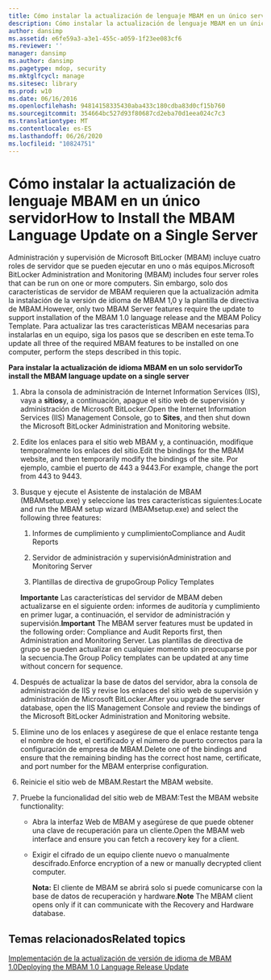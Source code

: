 ```yaml
---
title: Cómo instalar la actualización de lenguaje MBAM en un único servidor
description: Cómo instalar la actualización de lenguaje MBAM en un único servidor
author: dansimp
ms.assetid: e6fe59a3-a3e1-455c-a059-1f23ee083cf6
ms.reviewer: ''
manager: dansimp
ms.author: dansimp
ms.pagetype: mdop, security
ms.mktglfcycl: manage
ms.sitesec: library
ms.prod: w10
ms.date: 06/16/2016
ms.openlocfilehash: 94814158335430aba433c180cdba83d0cf15b760
ms.sourcegitcommit: 354664bc527d93f80687cd2eba70d1eea024c7c3
ms.translationtype: MT
ms.contentlocale: es-ES
ms.lasthandoff: 06/26/2020
ms.locfileid: "10824751"
---
```

# <span data-ttu-id="2c66d-103">Cómo instalar la actualización de lenguaje MBAM en un único servidor</span><span class="sxs-lookup"><span data-stu-id="2c66d-103">How to Install the MBAM Language Update on a Single Server</span></span>


<span data-ttu-id="2c66d-104">Administración y supervisión de Microsoft BitLocker (MBAM) incluye cuatro roles de servidor que se pueden ejecutar en uno o más equipos.</span><span class="sxs-lookup"><span data-stu-id="2c66d-104">Microsoft BitLocker Administration and Monitoring (MBAM) includes four server roles that can be run on one or more computers.</span></span> <span data-ttu-id="2c66d-105">Sin embargo, solo dos características de servidor de MBAM requieren que la actualización admita la instalación de la versión de idioma de MBAM 1,0 y la plantilla de directiva de MBAM.</span><span class="sxs-lookup"><span data-stu-id="2c66d-105">However, only two MBAM Server features require the update to support installation of the MBAM 1.0 language release and the MBAM Policy Template.</span></span> <span data-ttu-id="2c66d-106">Para actualizar las tres características MBAM necesarias para instalarlas en un equipo, siga los pasos que se describen en este tema.</span><span class="sxs-lookup"><span data-stu-id="2c66d-106">To update all three of the required MBAM features to be installed on one computer, perform the steps described in this topic.</span></span>

**<span data-ttu-id="2c66d-107">Para instalar la actualización de idioma MBAM en un solo servidor</span><span class="sxs-lookup"><span data-stu-id="2c66d-107">To install the MBAM language update on a single server</span></span>**

1.  <span data-ttu-id="2c66d-108">Abra la consola de administración de Internet Information Services (IIS), vaya a **sitios**y, a continuación, apague el sitio web de supervisión y administración de Microsoft BitLocker.</span><span class="sxs-lookup"><span data-stu-id="2c66d-108">Open the Internet Information Services (IIS) Management Console, go to **Sites**, and then shut down the Microsoft BitLocker Administration and Monitoring website.</span></span>

2.  <span data-ttu-id="2c66d-109">Edite los enlaces para el sitio web MBAM y, a continuación, modifique temporalmente los enlaces del sitio.</span><span class="sxs-lookup"><span data-stu-id="2c66d-109">Edit the bindings for the MBAM website, and then temporarily modify the bindings of the site.</span></span> <span data-ttu-id="2c66d-110">Por ejemplo, cambie el puerto de 443 a 9443.</span><span class="sxs-lookup"><span data-stu-id="2c66d-110">For example, change the port from 443 to 9443.</span></span>

3.  <span data-ttu-id="2c66d-111">Busque y ejecute el Asistente de instalación de MBAM (MBAMsetup.exe) y seleccione las tres características siguientes:</span><span class="sxs-lookup"><span data-stu-id="2c66d-111">Locate and run the MBAM setup wizard (MBAMsetup.exe) and select the following three features:</span></span>

    1.  <span data-ttu-id="2c66d-112">Informes de cumplimiento y cumplimiento</span><span class="sxs-lookup"><span data-stu-id="2c66d-112">Compliance and Audit Reports</span></span>

    2.  <span data-ttu-id="2c66d-113">Servidor de administración y supervisión</span><span class="sxs-lookup"><span data-stu-id="2c66d-113">Administration and Monitoring Server</span></span>

    3.  <span data-ttu-id="2c66d-114">Plantillas de directiva de grupo</span><span class="sxs-lookup"><span data-stu-id="2c66d-114">Group Policy Templates</span></span>

    <span data-ttu-id="2c66d-115">**Importante**  Las características del servidor de MBAM deben actualizarse en el siguiente orden: informes de auditoría y cumplimiento en primer lugar, a continuación, el servidor de administración y supervisión.</span><span class="sxs-lookup"><span data-stu-id="2c66d-115">**Important** The MBAM server features must be updated in the following order: Compliance and Audit Reports first, then Administration and Monitoring Server.</span></span> <span data-ttu-id="2c66d-116">Las plantillas de directiva de grupo se pueden actualizar en cualquier momento sin preocuparse por la secuencia.</span><span class="sxs-lookup"><span data-stu-id="2c66d-116">The Group Policy templates can be updated at any time without concern for sequence.</span></span>

     

4.  <span data-ttu-id="2c66d-117">Después de actualizar la base de datos del servidor, abra la consola de administración de IIS y revise los enlaces del sitio web de supervisión y administración de Microsoft BitLocker.</span><span class="sxs-lookup"><span data-stu-id="2c66d-117">After you upgrade the server database, open the IIS Management Console and review the bindings of the Microsoft BitLocker Administration and Monitoring website.</span></span>

5.  <span data-ttu-id="2c66d-118">Elimine uno de los enlaces y asegúrese de que el enlace restante tenga el nombre de host, el certificado y el número de puerto correctos para la configuración de empresa de MBAM.</span><span class="sxs-lookup"><span data-stu-id="2c66d-118">Delete one of the bindings and ensure that the remaining binding has the correct host name, certificate, and port number for the MBAM enterprise configuration.</span></span>

6.  <span data-ttu-id="2c66d-119">Reinicie el sitio web de MBAM.</span><span class="sxs-lookup"><span data-stu-id="2c66d-119">Restart the MBAM website.</span></span>

7.  <span data-ttu-id="2c66d-120">Pruebe la funcionalidad del sitio web de MBAM:</span><span class="sxs-lookup"><span data-stu-id="2c66d-120">Test the MBAM website functionality:</span></span>

    -   <span data-ttu-id="2c66d-121">Abra la interfaz Web de MBAM y asegúrese de que puede obtener una clave de recuperación para un cliente.</span><span class="sxs-lookup"><span data-stu-id="2c66d-121">Open the MBAM web interface and ensure you can fetch a recovery key for a client.</span></span>

    -   <span data-ttu-id="2c66d-122">Exigir el cifrado de un equipo cliente nuevo o manualmente descifrado.</span><span class="sxs-lookup"><span data-stu-id="2c66d-122">Enforce encryption of a new or manually decrypted client computer.</span></span>

        <span data-ttu-id="2c66d-123">**Nota:**  El cliente de MBAM se abrirá solo si puede comunicarse con la base de datos de recuperación y hardware.</span><span class="sxs-lookup"><span data-stu-id="2c66d-123">**Note** The MBAM client opens only if it can communicate with the Recovery and Hardware database.</span></span>

         

## <span data-ttu-id="2c66d-124">Temas relacionados</span><span class="sxs-lookup"><span data-stu-id="2c66d-124">Related topics</span></span>


[<span data-ttu-id="2c66d-125">Implementación de la actualización de versión de idioma de MBAM 1.0</span><span class="sxs-lookup"><span data-stu-id="2c66d-125">Deploying the MBAM 1.0 Language Release Update</span></span>](deploying-the-mbam-10-language-release-update.md)

 

 





